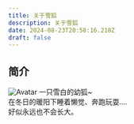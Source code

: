 ```yaml
---
title: 关于雪狐
description: 关于雪狐
date: 2024-08-23T20:58:16.218Z
draft: false
---
```


## 简介

![Avatar](/images/avatar.png#float-end) 一只雪白的幼狐~  
在冬日的暖阳下睡着懒觉、奔跑玩耍....  
好似永远也不会长大。
